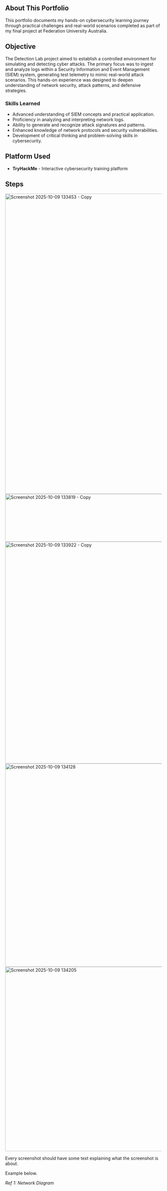 ## About This Portfolio
This portfolio documents my hands-on cybersecurity learning journey through practical challenges and real-world scenarios completed as part of my final project at Federation University Australia.

## Objective

The Detection Lab project aimed to establish a controlled environment for simulating and detecting cyber attacks. The primary focus was to ingest and analyze logs within a Security Information and Event Management (SIEM) system, generating test telemetry to mimic real-world attack scenarios. This hands-on experience was designed to deepen understanding of network security, attack patterns, and defensive strategies.

### Skills Learned

- Advanced understanding of SIEM concepts and practical application.
- Proficiency in analyzing and interpreting network logs.
- Ability to generate and recognize attack signatures and patterns.
- Enhanced knowledge of network protocols and security vulnerabilities.
- Development of critical thinking and problem-solving skills in cybersecurity.

## Platform Used
- **TryHackMe** - Interactive cybersecurity training platform

## Steps

<img width="927" height="962" alt="Screenshot 2025-10-09 133453 - Copy" src="https://github.com/user-attachments/assets/abfea0cd-ad48-49f8-b21f-db84e6179e16" />

<img width="730" height="153" alt="Screenshot 2025-10-09 133819 - Copy" src="https://github.com/user-attachments/assets/80b04344-86b6-44c5-8f97-36333b21c5a9" />

<img width="997" height="711" alt="Screenshot 2025-10-09 133922 - Copy" src="https://github.com/user-attachments/assets/84985a17-ad2d-44f3-8aac-dc54b3a9ea2b" />

<img width="1004" height="651" alt="Screenshot 2025-10-09 134128" src="https://github.com/user-attachments/assets/87f89d2d-f170-41d5-a803-ecc23ba5a5d5" />

<img width="980" height="591" alt="Screenshot 2025-10-09 134205" src="https://github.com/user-attachments/assets/03ba6275-4337-43b8-906a-38d6248d6ef4" />


Every screenshot should have some text explaining what the screenshot is about.

Example below.

*Ref 1: Network Diagram*

